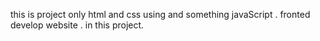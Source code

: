  this is project only html and css using and something javaScript .
 fronted develop website . in this project.
